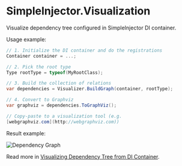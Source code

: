 # SimpleInjector.Visualization

Visualize dependency tree configured in SimpleInjector DI container.

Usage example:

``` cs
// 1. Initialize the DI container and do the registrations
Container container = ...; 

// 2. Pick the root type
Type rootType = typeof(MyRootClass);

// 3. Build the collection of relations
var dependencies = Visualizer.BuildGraph(container, rootType);

// 4. Convert to Graphviz
var graphviz = dependencies.ToGraphViz();

// Copy-paste to a visualization tool (e.g. 
[webgraphviz.com](http://webgraphviz.com))
```

Result example:

![Dependency Graph](http://mikhail.io/2017/03/visualizing-dependency-tree-from-di-container/class-dependency-graph.png)

Read more in [Visualizing Dependency Tree from DI Container](http://mikhail.io/2017/03/visualizing-dependency-tree-from-di-container/).